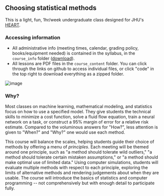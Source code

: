 ## Choosing statistical methods

This is a light, fun, 1hr/week undergraduate class designed for JHU's [HEART](https://engineering.jhu.edu/education/undergraduate-studies/heart-courses/).

### Accessing information

- All administrative info (meeting times, calendar, grading policy, books/equipment needed) is contained in the syllabus, in the `course_info` folder ([download](https://github.com/ekernf01/HEART_choosing_stat_methods/raw/main/course%20info/syllabus.odt)). 
- All lessons are PDF files in the `course_content` folder. You can click through the links on github to access individual files, or click "code" in the top right to download everything as a zipped folder.

![image](https://user-images.githubusercontent.com/5271803/182508157-dfc34448-5a4f-414c-9acf-6fa5cfaf1472.png)

### Why?

Most classes on machine learning, mathematical modeling, and statistics focus on how to use a specified model. They give students the technical skills to minimize a cost function, solve a fluid flow equation, train a neural network on a task, or construct a 95% margin of error for a relative risk estimate. Compared to the voluminous answers for "How?", less attention is given to "When?" and "Why?" one would use each method. 

This course will balance the scales, helping students guide their choice of methods by offering a menu of *principles*. Each meeting will be themed around one principle, such as "a method should tolerate wild outliers," "a method should tolerate certain mistaken assumptions," or "a method should make optimal use of limited data." Using computer simulations, students will evaluate multiple methods with respect to each principle, exploring the limits of alternative methods and rendering judgements about when they are usable. The course will introduce the basics of statistics and computer programming -- not comprehensively but with enough detail to participate fully.

